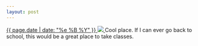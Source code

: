 ```yaml
---
layout: post
---
```


<p>
  <a href="/352">
    <time>{{ page.date | date: "%e %B %Y" }}</time>
    <img src="{{ site.assets_url }}/352.jpg">
  </a>
  Cool place. If I can ever go back to school, this would be a great place to take classes.
</p>
